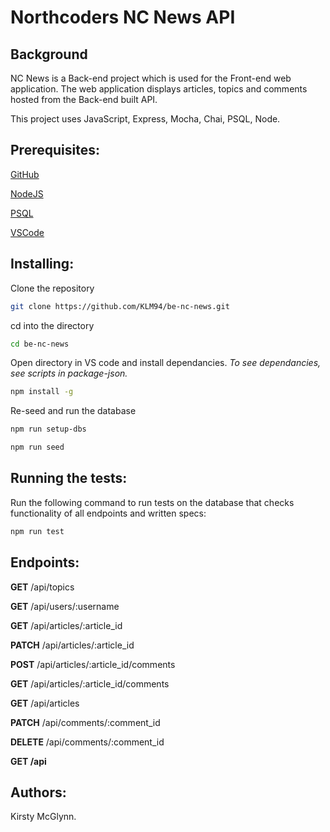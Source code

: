 # Northcoders NC News API

## Background

NC News is a Back-end project which is used for the Front-end web application. The web application displays articles, topics and comments hosted from the Back-end built API.

This project uses JavaScript, Express, Mocha, Chai, PSQL, Node.

## Prerequisites:


[GitHub](http://github.com)

[NodeJS](https://nodejs.org/en/)

[PSQL](postgresql.org/download/)

[VSCode](https://code.visualstudio.com/)

## Installing:

 Clone the repository
```bash
git clone https://github.com/KLM94/be-nc-news.git
```
cd into the directory
```bash
cd be-nc-news
```
Open directory in VS code and install dependancies.
*To see dependancies, see scripts in package-json.*
```bash
npm install -g
```
Re-seed and run the database
```bash
npm run setup-dbs
```
```bash
npm run seed
```
## Running the tests:

Run the following command to run tests on the database that checks functionality of all endpoints and written specs:

```bash
npm run test
```
## Endpoints:

**GET** /api/topics

**GET** /api/users/:username

**GET** /api/articles/:article_id

**PATCH** /api/articles/:article_id

**POST** /api/articles/:article_id/comments

**GET** /api/articles/:article_id/comments

**GET** /api/articles

**PATCH** /api/comments/:comment_id

**DELETE** /api/comments/:comment_id

**GET /api**

## Authors:
Kirsty McGlynn.

